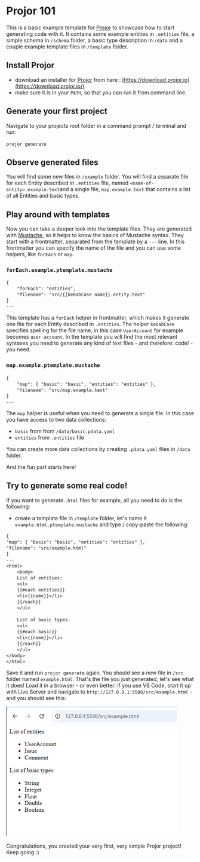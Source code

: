 # Projor 101

This is a basic example template for [Projor](https://projor.io) to showcase how to start generating code with it. It contains some example entities in `.entities` file, a simple schema in `/schema` folder, a basic type description in `/data` and a couple example template files in `/template` folder.

## Install Projor

- download an installer for [Projor](https://projor.io) from here : [https://download.projor.io](https://download.projor.io/).
- make sure it is in your `PATH`, so that you can run it from command line.

## Generate your first project

Navigate to your projects root folder in a command prompt / terminal and run:

`projor generate`

## Observe generated files

You will find some new files in `/example` folder. You will find a separate file for each Entity described in `.entities` file, named `<name-of-entity>.example.text`and a single file, `map.example.text` that contains a list of all Entities and basic types.

## Play around with templates

Now you can take a deeper look into the template files. They are generated with [Mustache](https://mustache.github.io/), so it helps to know the basics of Mustache syntax. They start with a frontmatter, separated from the template by a `---` line. In this frontmatter you can specify the name of the file and you can use some helpers, like `forEach` or `map`.

### `forEach.example.ptemplate.mustache`

```
{
    "forEach": "entities",
    "filename": "src/{{kebabCase name}}.entity.text"
}
---
```

This template has a `forEach` helper in frontmatter, which makes it generate one file for each Entity described in `.entities`. The helper `kebabCase` specifies spelling for the file name, in this case `UserAccount` for example becomes `user-account`.
In the template you will find the most relevant syntaxes you need to generate any kind of text files - and therefore: code! - you need.

### `map.example.ptemplate.mustache`

```
{
    "map": { "basic": "basic", "entities": "entities" },
    "filename": "src/map.example.text"
}
---
```
The `map` helper is useful when you need to generate a single file. In this case you have access to two data collections:
- `basic` from from `/data/basic.pdata.yaml`
- `entities` from `.entities` file
 
You can create more data collections by creating `.pdata.yaml` files in `/data` folder.

And the fun part starts here!

## Try to generate some real code!

If you want to generate `.html` files for example, all you need to do is the following:

- create a template file in `/template` folder, let's name it `example.html.ptemplate.mustache` and type / copy-paste the following:
```
{
"map": { "basic": "basic", "entities": "entities" },
"filename": "src/example.html"
}
---
<html>
    <body>
    List of entities:
    <ul>
    {{#each entities}}
    <li>{{name}}</li>
    {{/each}}
    </ul>

    List of basic types:
    <ul>
    {{#each basic}}
    <li>{{name}}</li>
    {{/each}}
    </ul>
</body>
</html>
```
  Save it and run `projor generate` again. You should see a new file in `/src` folder named `example.html`. That's the file you just generated, let's see what it does! Load it in a browser - or even better: if you use VS Code, start it up with Live Server and navigate to `http://127.0.0.1:5500/src/example.html` - and you should see this:

![alt text](screenshot.png)


Congratulations, you created your very first, very simple Projor project! Keep going :)
